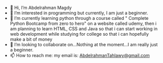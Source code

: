 - 👋 Hi, I’m Abdelrahman Magdy
- 👀 I’m interested in programming but currently, I am just a beginner.
- 🌱 I’m currently learning python through a course called " Complete Python Bootcamp from zero to hero" on a website called udemy, then i am planning to learn HTML, CSS and Java so that i can start working in web development while studying for college so that i can hopefully make a bit of money  
- 💞️ I’m looking to collaborate on...Nothing at the moment...I am really just a beginner.
- 📫 How to reach me: my email is: AbdelrahmanTahlawy@gmail.com

<!---
AbdelrahmanMagdy2/AbdelrahmanMagdy2 is a ✨ special ✨ repository because its `README.md` (this file) appears on your GitHub profile.
You can click the Preview link to take a look at your changes.
--->
